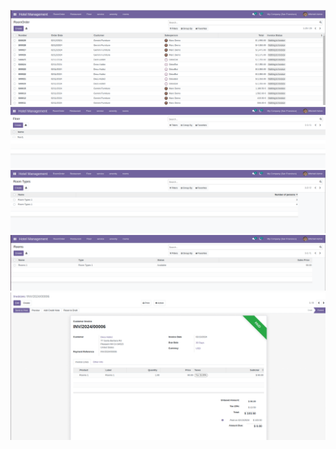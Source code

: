  <p align="center">
  <img src="https://github.com/Alaasamy2023/hotel_management_v1_odoo/blob/main/screen/1.PNG" title="hover text">

   <img src="https://github.com/Alaasamy2023/hotel_management_v1_odoo/blob/main/screen/2.PNG" title="hover text">
  <img src="https://github.com/Alaasamy2023/hotel_management_v1_odoo/blob/main/screen/3.PNG" title="hover text">
  <img src="https://github.com/Alaasamy2023/hotel_management_v1_odoo/blob/main/screen/4.PNG" title="hover text">
  <img src="https://github.com/Alaasamy2023/hotel_management_v1_odoo/blob/main/screen/5.PNG" title="hover text">


 </p>
